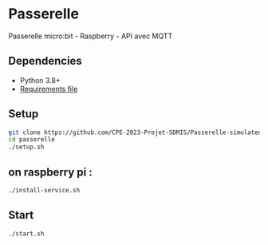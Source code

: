 # Passerelle

Passerelle micro:bit - Raspberry - API avec MQTT

## Dependencies
  - Python 3.8+
  - [Requirements file]()

## Setup
```sh
git clone https://github.com/CPE-2023-Projet-SDMIS/Passerelle-simulateur.git
cd passerelle
./setup.sh
```

## on raspberry pi :
```sh
./install-service.sh
```

## Start
```sh
./start.sh
```
